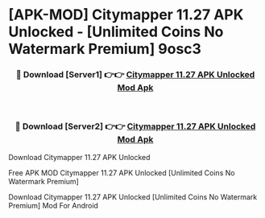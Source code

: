 # [APK-MOD] Citymapper 11.27 APK Unlocked - [Unlimited Coins No Watermark Premium] 9osc3



<div align="center">
<h3>🔴 Download [Server1] 👉👉 <a href="https://momento.my/?title=Citymapper_11.27_APK_Unlocked">Citymapper 11.27 APK Unlocked Mod Apk</a></h3><br>

<h3>🔴 Download [Server2] 👉👉 <a href="https://momento.my/?title=Citymapper_11.27_APK_Unlocked">Citymapper 11.27 APK Unlocked Mod Apk</a></h3>
</div>



Download Citymapper 11.27 APK Unlocked 

Free APK MOD Citymapper 11.27 APK Unlocked [Unlimited Coins No Watermark Premium]

Download Citymapper 11.27 APK Unlocked [Unlimited Coins No Watermark Premium] Mod For Android
